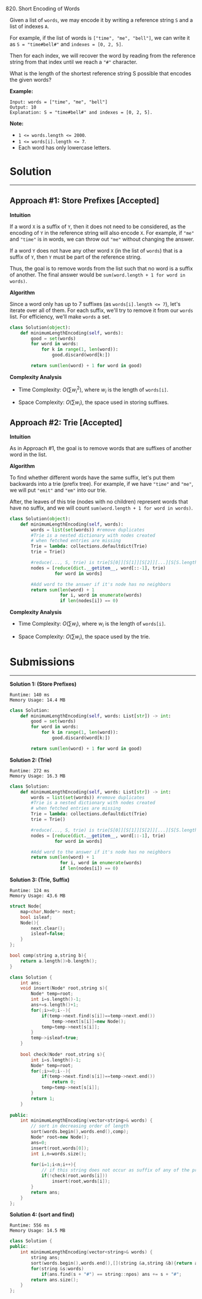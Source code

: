 820. Short Encoding of Words

Given a list of `words`, we may encode it by writing a reference string `S` and a list of indexes `A`.

For example, if the list of words is `["time", "me", "bell"]`, we can write it as `S = "time#bell#"` and `indexes = [0, 2, 5]`.

Then for each index, we will recover the word by reading from the reference string from that index until we reach a `"#"` character.

What is the length of the shortest reference string S possible that encodes the given words?

**Example:**
```
Input: words = ["time", "me", "bell"]
Output: 10
Explanation: S = "time#bell#" and indexes = [0, 2, 5].
```

**Note:**

* `1 <= words.length <= 2000`.
* `1 <= words[i].length <= 7`.
* Each word has only lowercase letters.

# Solution
---
## Approach #1: Store Prefixes [Accepted]
**Intuition**

If a word `X` is a suffix of `Y`, then it does not need to be considered, as the encoding of `Y` in the reference string will also encode `X`. For example, if `"me"` and `"time"` is in words, we can throw out `"me"` without changing the answer.

If a word `Y` does not have any other word `X` (in the list of `words`) that is a suffix of `Y`, then `Y` must be part of the reference string.

Thus, the goal is to remove words from the list such that no word is a suffix of another. The final answer would be `sum(word.length + 1 for word in words)`.

**Algorithm**

Since a word only has up to 7 suffixes (as `words[i].length <= 7`), let's iterate over all of them. For each suffix, we'll try to remove it from our `words` list. For efficiency, we'll make `words` a set.

```python
class Solution(object):
    def minimumLengthEncoding(self, words):
        good = set(words)
        for word in words:
            for k in range(1, len(word)):
                good.discard(word[k:])

        return sum(len(word) + 1 for word in good)
```

**Complexity Analysis**

* Time Complexity: $O(\sum w_i^2)$, where $w_i$ is the length of `words[i]`.

* Space Complexity: $O(\sum w_i)$, the space used in storing suffixes.

## Approach #2: Trie [Accepted]
**Intuition**

As in Approach #1, the goal is to remove words that are suffixes of another word in the list.

**Algorithm**

To find whether different words have the same suffix, let's put them backwards into a trie (prefix tree). For example, if we have `"time"` and `"me"`, we will put `"emit"` and `"em"` into our trie.

After, the leaves of this trie (nodes with no children) represent words that have no suffix, and we will count `sum(word.length + 1 for word in words)`.

```python
class Solution(object):
    def minimumLengthEncoding(self, words):
        words = list(set(words)) #remove duplicates
        #Trie is a nested dictionary with nodes created
        # when fetched entries are missing
        Trie = lambda: collections.defaultdict(Trie)
        trie = Trie()

        #reduce(..., S, trie) is trie[S[0]][S[1]][S[2]][...][S[S.length - 1]]
        nodes = [reduce(dict.__getitem__, word[::-1], trie)
                 for word in words]

        #Add word to the answer if it's node has no neighbors
        return sum(len(word) + 1
                   for i, word in enumerate(words)
                   if len(nodes[i]) == 0)
```

**Complexity Analysis**

* Time Complexity: $O(\sum w_i)$, where $w_i$ is the length of `words[i]`.

* Space Complexity: $O(\sum w_i)$, the space used by the trie.

# Submissions
---
**Solution 1: (Store Prefixes)**
```
Runtime: 140 ms
Memory Usage: 14.4 MB
```
```python
class Solution:
    def minimumLengthEncoding(self, words: List[str]) -> int:
        good = set(words)
        for word in words:
            for k in range(1, len(word)):
                good.discard(word[k:])

        return sum(len(word) + 1 for word in good)
```

**Solution 2: (Trie)**
```
Runtime: 272 ms
Memory Usage: 16.3 MB
```
```python
class Solution:
    def minimumLengthEncoding(self, words: List[str]) -> int:
        words = list(set(words)) #remove duplicates
        #Trie is a nested dictionary with nodes created
        # when fetched entries are missing
        Trie = lambda: collections.defaultdict(Trie)
        trie = Trie()

        #reduce(..., S, trie) is trie[S[0]][S[1]][S[2]][...][S[S.length - 1]]
        nodes = [reduce(dict.__getitem__, word[::-1], trie)
                 for word in words]

        #Add word to the answer if it's node has no neighbors
        return sum(len(word) + 1
                   for i, word in enumerate(words)
                   if len(nodes[i]) == 0)
```

**Solution 3: (Trie, Suffix)**
```
Runtime: 124 ms
Memory Usage: 43.6 MB
```
```c++
struct Node{
    map<char,Node*> next;
    bool isleaf;
    Node(){
        next.clear();
        isleaf=false;
    }
};

bool comp(string a,string b){
    return a.length()>b.length();
}

class Solution {
    int ans;
    void insert(Node* root,string s){
        Node* temp=root;
        int i=s.length()-1;
        ans+=s.length()+1;
        for(;i>=0;i--){
            if(temp->next.find(s[i])==temp->next.end())
                temp->next[s[i]]=new Node();
            temp=temp->next[s[i]];
        }
        temp->isleaf=true;
    }
    
    bool check(Node* root,string s){
        int i=s.length()-1;
        Node* temp=root;
        for(;i>=0;i--){
            if(temp->next.find(s[i])==temp->next.end())
                return 0;
            temp=temp->next[s[i]];
        }
        return 1;
    }
    
public:
    int minimumLengthEncoding(vector<string>& words) {
        // sort in decreasing order of length
        sort(words.begin(),words.end(),comp);        
        Node* root=new Node();
        ans=0;
        insert(root,words[0]);
        int i,n=words.size();
		
        for(i=1;i<n;i++){
			// if this string does not occur as suffix of any of the previously inserted strings then insert it
            if(!check(root,words[i]))
                insert(root,words[i]);
        }
        return ans;
    }
};
```

**Solution 4: (sort and find)**
```
Runtime: 556 ms
Memory Usage: 14.5 MB
```
```c++
class Solution {
public:
    int minimumLengthEncoding(vector<string>& words) {
        string ans;
        sort(words.begin(),words.end(),[](string &a,string &b){return a.size() > b.size();});
        for(string &s:words)
            if(ans.find(s + "#") == string::npos) ans += s + "#";
        return ans.size();
    }
};
```
